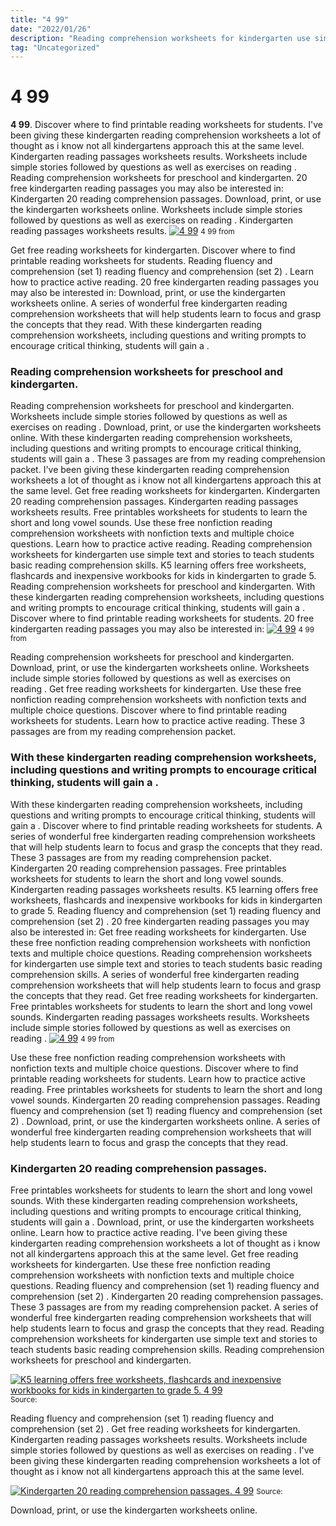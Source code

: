 ```yaml
---
title: "4 99"
date: "2022/01/26"
description: "Reading comprehension worksheets for kindergarten use simple text and stories to teach students basic reading comprehension skills."
tag: "Uncategorized"
---
```


# 4 99
**4 99**. Discover where to find printable reading worksheets for students. I&#039;ve been giving these kindergarten reading comprehension worksheets a lot of thought as i know not all kindergartens approach this at the same level. Kindergarten reading passages worksheets results. Worksheets include simple stories followed by questions as well as exercises on reading . Reading comprehension worksheets for preschool and kindergarten.
20 free kindergarten reading passages you may also be interested in: Kindergarten 20 reading comprehension passages. Download, print, or use the kindergarten worksheets online. Worksheets include simple stories followed by questions as well as exercises on reading . Kindergarten reading passages worksheets results.
[![4 99](254401463 "4 99")](254401463)
<small>4 99 from </small>

Get free reading worksheets for kindergarten. Discover where to find printable reading worksheets for students. Reading fluency and comprehension (set 1) reading fluency and comprehension (set 2) . Learn how to practice active reading. 20 free kindergarten reading passages you may also be interested in: Download, print, or use the kindergarten worksheets online. A series of wonderful free kindergarten reading comprehension worksheets that will help students learn to focus and grasp the concepts that they read. With these kindergarten reading comprehension worksheets, including questions and writing prompts to encourage critical thinking, students will gain a .

### Reading comprehension worksheets for preschool and kindergarten.
Reading comprehension worksheets for preschool and kindergarten. Worksheets include simple stories followed by questions as well as exercises on reading . Download, print, or use the kindergarten worksheets online. With these kindergarten reading comprehension worksheets, including questions and writing prompts to encourage critical thinking, students will gain a . These 3 passages are from my reading comprehension packet. I&#039;ve been giving these kindergarten reading comprehension worksheets a lot of thought as i know not all kindergartens approach this at the same level. Get free reading worksheets for kindergarten. Kindergarten 20 reading comprehension passages. Kindergarten reading passages worksheets results. Free printables worksheets for students to learn the short and long vowel sounds. Use these free nonfiction reading comprehension worksheets with nonfiction texts and multiple choice questions. Learn how to practice active reading. Reading comprehension worksheets for kindergarten use simple text and stories to teach students basic reading comprehension skills.
K5 learning offers free worksheets, flashcards and inexpensive workbooks for kids in kindergarten to grade 5. Reading comprehension worksheets for preschool and kindergarten. With these kindergarten reading comprehension worksheets, including questions and writing prompts to encourage critical thinking, students will gain a . Discover where to find printable reading worksheets for students. 20 free kindergarten reading passages you may also be interested in:
[![4 99](254401463 "4 99")](254401463)
<small>4 99 from </small>

Reading comprehension worksheets for preschool and kindergarten. Download, print, or use the kindergarten worksheets online. Worksheets include simple stories followed by questions as well as exercises on reading . Get free reading worksheets for kindergarten. Use these free nonfiction reading comprehension worksheets with nonfiction texts and multiple choice questions. Discover where to find printable reading worksheets for students. Learn how to practice active reading. These 3 passages are from my reading comprehension packet.

### With these kindergarten reading comprehension worksheets, including questions and writing prompts to encourage critical thinking, students will gain a .
With these kindergarten reading comprehension worksheets, including questions and writing prompts to encourage critical thinking, students will gain a . Discover where to find printable reading worksheets for students. A series of wonderful free kindergarten reading comprehension worksheets that will help students learn to focus and grasp the concepts that they read. These 3 passages are from my reading comprehension packet. Kindergarten 20 reading comprehension passages. Free printables worksheets for students to learn the short and long vowel sounds. Kindergarten reading passages worksheets results. K5 learning offers free worksheets, flashcards and inexpensive workbooks for kids in kindergarten to grade 5. Reading fluency and comprehension (set 1) reading fluency and comprehension (set 2) . 20 free kindergarten reading passages you may also be interested in: Get free reading worksheets for kindergarten. Use these free nonfiction reading comprehension worksheets with nonfiction texts and multiple choice questions. Reading comprehension worksheets for kindergarten use simple text and stories to teach students basic reading comprehension skills.
A series of wonderful free kindergarten reading comprehension worksheets that will help students learn to focus and grasp the concepts that they read. Get free reading worksheets for kindergarten. Free printables worksheets for students to learn the short and long vowel sounds. Kindergarten reading passages worksheets results. Worksheets include simple stories followed by questions as well as exercises on reading .
[![4 99](254401463 "4 99")](254401463)
<small>4 99 from </small>

Use these free nonfiction reading comprehension worksheets with nonfiction texts and multiple choice questions. Discover where to find printable reading worksheets for students. Learn how to practice active reading. Free printables worksheets for students to learn the short and long vowel sounds. Kindergarten 20 reading comprehension passages. Reading fluency and comprehension (set 1) reading fluency and comprehension (set 2) . Download, print, or use the kindergarten worksheets online. A series of wonderful free kindergarten reading comprehension worksheets that will help students learn to focus and grasp the concepts that they read.

### Kindergarten 20 reading comprehension passages.
Free printables worksheets for students to learn the short and long vowel sounds. With these kindergarten reading comprehension worksheets, including questions and writing prompts to encourage critical thinking, students will gain a . Download, print, or use the kindergarten worksheets online. Learn how to practice active reading. I&#039;ve been giving these kindergarten reading comprehension worksheets a lot of thought as i know not all kindergartens approach this at the same level. Get free reading worksheets for kindergarten. Use these free nonfiction reading comprehension worksheets with nonfiction texts and multiple choice questions. Reading fluency and comprehension (set 1) reading fluency and comprehension (set 2) . Kindergarten 20 reading comprehension passages. These 3 passages are from my reading comprehension packet. A series of wonderful free kindergarten reading comprehension worksheets that will help students learn to focus and grasp the concepts that they read. Reading comprehension worksheets for kindergarten use simple text and stories to teach students basic reading comprehension skills. Reading comprehension worksheets for preschool and kindergarten.


[![K5 learning offers free worksheets, flashcards and inexpensive workbooks for kids in kindergarten to grade 5. 4 99](1 "4 99")](254401463)
<small>Source: </small>

Reading fluency and comprehension (set 1) reading fluency and comprehension (set 2) . Get free reading worksheets for kindergarten. Kindergarten reading passages worksheets results. Worksheets include simple stories followed by questions as well as exercises on reading . I&#039;ve been giving these kindergarten reading comprehension worksheets a lot of thought as i know not all kindergartens approach this at the same level.

[![Kindergarten 20 reading comprehension passages. 4 99](1 "4 99")](254401463)
<small>Source: </small>

Download, print, or use the kindergarten worksheets online.
